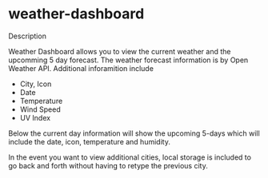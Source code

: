 # weather-dashboard

Description 

Weather Dashboard allows you to view the current weather and the upcomming 5 day forecast. The weather forecast information is by Open Weather API. Additional inforamition include 
 - City, Icon 
 - Date
 - Temperature
 - Wind Speed 
 - UV Index

 Below the current day information will show the upcoming 5-days which will include the date, icon, temperature and humidity. 

 In the event you want to view additional cities, local storage is included to go back and forth without having to retype the previous city. 